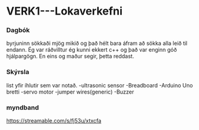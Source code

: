# VERK1---Lokaverkefni

### Dagbók
byrjuninn sökkaði mjög mikið og það hélt bara áfram að sökka alla leið til endann. Ég var ráðvilltur ég kunni ekkert c++ og það var enginn góð hjálpargögn. En eins og maður segir, þetta reddast.

### Skýrsla

list yfir íhlutir sem var notað.
-ultrasonic sensor
-Breadboard
-Arduino Uno bretti
-servo motor
-jumper wires(generic)
-Buzzer

### myndband
https://streamable.com/s/fj53u/xtxcfa
